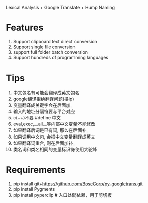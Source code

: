 Lexical Analysis + Google Translate + Hump Naming

# Features
1. Support clipboard text direct conversion
2. Support single file conversion
3. support full folder batch conversion
4. Support hundreds of programming languages

# Tips
1. 中文包名有可能会翻译成英文包名
2. google翻译拒绝翻译问题(换ip)
3. 变量翻译成关键字会在后面加_
4. 输入的地址分隔符要与平台对应
5. c(++)不要 #define 中文
6. eval,exec,__all__等内部中文变量不能修改
7. 如果翻译后词是已有词, 那么在后面补_
8. 如果调用中文包, 会把中文变量翻译成英文
9. 如果翻译词重合, 则在后面加补_
10. 类名词和类名相同的变量标识符使用大驼峰

# Requirements
1. pip install git+https://github.com/BoseCorp/py-googletrans.git
2. pip install Pygments
3. pip install pyperclip  # 入口处弱依赖，用于剪切板
